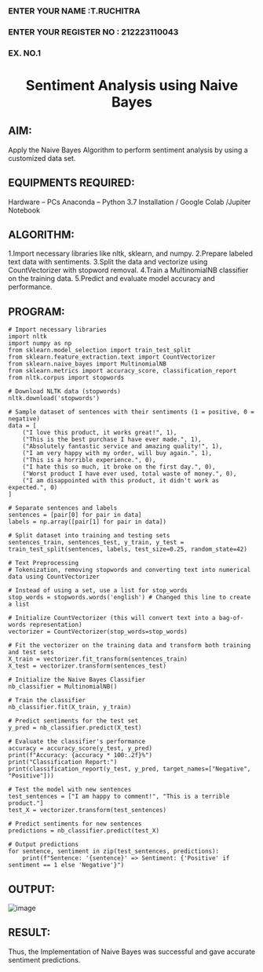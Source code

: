 <H3>ENTER YOUR NAME :T.RUCHITRA</H3>
<H3>ENTER YOUR REGISTER NO : 212223110043 </H3>
<H3>EX. NO.1</H3>
<H1 ALIGN =CENTER> Sentiment Analysis using Naive Bayes</H1>

## AIM:
Apply the Naive Bayes Algorithm to perform sentiment analysis by using a customized data set.

## EQUIPMENTS REQUIRED:
Hardware – PCs
Anaconda – Python 3.7 Installation / Google Colab /Jupiter Notebook

## ALGORITHM:
1.Import necessary libraries like nltk, sklearn, and numpy.
2.Prepare labeled text data with sentiments.
3.Split the data and vectorize using CountVectorizer with stopword removal.
4.Train a MultinomialNB classifier on the training data.
5.Predict and evaluate model accuracy and performance.

##  PROGRAM:
~~~
# Import necessary libraries
import nltk
import numpy as np
from sklearn.model_selection import train_test_split
from sklearn.feature_extraction.text import CountVectorizer
from sklearn.naive_bayes import MultinomialNB
from sklearn.metrics import accuracy_score, classification_report
from nltk.corpus import stopwords

# Download NLTK data (stopwords)
nltk.download('stopwords')

# Sample dataset of sentences with their sentiments (1 = positive, 0 = negative)
data = [
    ("I love this product, it works great!", 1),
    ("This is the best purchase I have ever made.", 1),
    ("Absolutely fantastic service and amazing quality!", 1),
    ("I am very happy with my order, will buy again.", 1),
    ("This is a horrible experience.", 0),
    ("I hate this so much, it broke on the first day.", 0),
    ("Worst product I have ever used, total waste of money.", 0),
    ("I am disappointed with this product, it didn't work as expected.", 0)
]

# Separate sentences and labels
sentences = [pair[0] for pair in data]
labels = np.array([pair[1] for pair in data])

# Split dataset into training and testing sets
sentences_train, sentences_test, y_train, y_test = train_test_split(sentences, labels, test_size=0.25, random_state=42)

# Text Preprocessing
# Tokenization, removing stopwords and converting text into numerical data using CountVectorizer

# Instead of using a set, use a list for stop_words
stop_words = stopwords.words('english') # Changed this line to create a list

# Initialize CountVectorizer (this will convert text into a bag-of-words representation)
vectorizer = CountVectorizer(stop_words=stop_words)

# Fit the vectorizer on the training data and transform both training and test sets
X_train = vectorizer.fit_transform(sentences_train)
X_test = vectorizer.transform(sentences_test)

# Initialize the Naive Bayes Classifier
nb_classifier = MultinomialNB()

# Train the classifier
nb_classifier.fit(X_train, y_train)

# Predict sentiments for the test set
y_pred = nb_classifier.predict(X_test)

# Evaluate the classifier's performance
accuracy = accuracy_score(y_test, y_pred)
print(f"Accuracy: {accuracy * 100:.2f}%")
print("Classification Report:")
print(classification_report(y_test, y_pred, target_names=["Negative", "Positive"]))

# Test the model with new sentences
test_sentences = ["I am happy to comment!", "This is a terrible product."]
test_X = vectorizer.transform(test_sentences)

# Predict sentiments for new sentences
predictions = nb_classifier.predict(test_X)

# Output predictions
for sentence, sentiment in zip(test_sentences, predictions):
    print(f"Sentence: '{sentence}' => Sentiment: {'Positive' if sentiment == 1 else 'Negative'}")
~~~
## OUTPUT:

![image](https://github.com/user-attachments/assets/18213d50-0719-44bb-a443-b22fa0a527c3)


## RESULT:
Thus, the Implementation of Naive Bayes was successful and gave accurate sentiment predictions.
